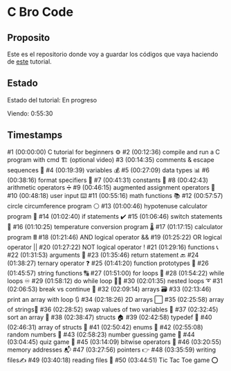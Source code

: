 # C Bro Code

## Proposito
Este es el repositorio donde voy a guardar los códigos que vaya haciendo de [este](https://inv.nadeko.net/watch?v=87SH2Cn0s9A) tutorial.

## Estado

Estado del tutorial: En progreso   

Viendo: 0:55:30

## Timestamps  
#1   (00:00:00) C tutorial for beginners ⚙️
#2   (00:12:36) compile and run a C program with cmd 🏗️ (optional video)
#3   (00:14:35) comments & escape sequences 💬
#4   (00:19:39) variables 💰
#5   (00:27:09) data types 📊
#6   (00:38:16) format specifiers 🔧
#7   (00:41:31) constants 🚫
#8   (00:42:43) arithmetic operators ➗
#9   (00:46:15) augmented assignment operators 🧮
#10 (00:48:18) user input ⌨️
#11 (00:55:16) math functions 📚
#12 (00:57:57) circle circumference program ⚪
#13 (01:00:46) hypotenuse calculator program 📐
#14 (01:02:40) if statements ✔️
#15 (01:06:46) switch statements 🔽
#16 (01:10:25) temperature conversion program 🌡️
#17 (01:17:15) calculator program 🖩
#18 (01:21:46) AND logical operator &&
#19 (01:25:22) OR logical operator ||
#20 (01:27:22) NOT logical operator !
#21 (01:29:16) functions 📞
#22 (01:31:53) arguments 📧
#23 (01:35:46) return statement 🔙
#24 (01:38:27) ternary operator ❓
#25 (01:41:20) function prototypes 🤖
#26 (01:45:57) string functions 🔠
#27 (01:51:00) for loops 🔁
#28 (01:54:22) while loops ♾️
#29 (01:58:12) do while loop 🤸‍♂️
#30 (02:01:35) nested loops ➰
#31 (02:06:53) break vs continue 🥊
#32 (02:09:14) arrays 🗃️
#33 (02:13:46) print an array with loop 🔃
#34 (02:18:26) 2D arrays ⬜
#35 (02:25:58) array of strings🧵
#36 (02:28:52) swap values of two variables 🥤
#37 (02:32:45) sort an array 💱
#38 (02:38:47) structs 🏠
#39 (02:42:58) typedef 📛
#40 (02:46:31) array of structs 🏫
#41 (02:50:42) enums 📅
#42 (02:55:08) random numbers 🎲
#43 (02:58:23) number guessing game 🔢
#44 (03:04:45) quiz game 💯
#45 (03:14:09) bitwise operators 🔣
#46 (03:20:55) memory addresses 📬
#47 (03:27:56) pointers 👉
#48 (03:35:59) writing files✍️
#49 (03:40:18) reading files 🔎
#50 (03:44:51) Tic Tac Toe game ⭕